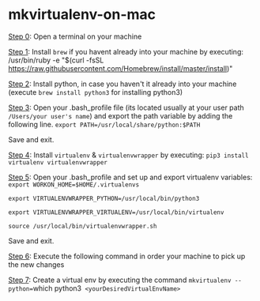 # mkvirtualenv-on-mac

<ins>Step 0</ins>: Open a terminal on your machine

<ins>Step 1</ins>: Install `brew` if you havent already into your machine by executing:  /usr/bin/ruby -e "$(curl -fsSL https://raw.githubusercontent.com/Homebrew/install/master/install)"

<ins>Step 2</ins>: Install python, in case you haven't it already into your machine (execute `brew install python3` for installing python3)

<ins>Step 3</ins>: Open your .bash_profile file (its located usually at your user path `/Users/your user's name`) and export the path variable by adding the following line.
`export PATH=/usr/local/share/python:$PATH`

Save and exit.

<ins>Step 4</ins>: Install `virtualenv` & `virtualenvwrapper` by executing: `pip3 install virtualenv virtualenvwrapper`

<ins>Step 5</ins>: Open your .bash_profile and set up and export virtualenv variables:
`export WORKON_HOME=$HOME/.virtualenvs` 

`export VIRTUALENVWRAPPER_PYTHON=/usr/local/bin/python3` 

`export VIRTUALENVWRAPPER_VIRTUALENV=/usr/local/bin/virtualenv` 

`source /usr/local/bin/virtualenvwrapper.sh` 

Save and exit.

<ins>Step 6</ins>: Execute the following command in order your machine to pick up the new changes

<ins>Step 7</ins>: Create a virtual env by executing the command  `mkvirtualenv --python=`which python3` <yourDesiredVirtualEnvName>` 
